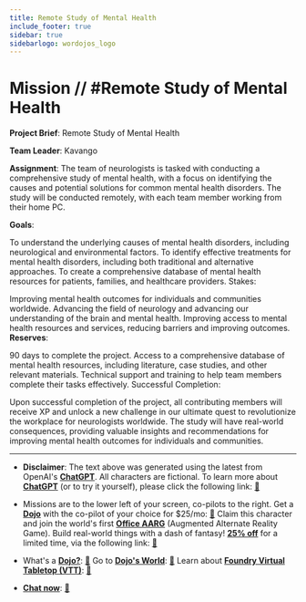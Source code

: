 ```yaml
---
title: Remote Study of Mental Health
include_footer: true
sidebar: true
sidebarlogo: wordojos_logo
---
```

# Mission // #Remote Study of Mental Health

**Project Brief**: Remote Study of Mental Health

**Team Leader**: Kavango

**Assignment**:
The team of neurologists is tasked with conducting a comprehensive study of mental health, with a focus on identifying the causes and potential solutions for common mental health disorders. The study will be conducted remotely, with each team member working from their home PC.

**Goals**:

To understand the underlying causes of mental health disorders, including neurological and environmental factors.
To identify effective treatments for mental health disorders, including both traditional and alternative approaches.
To create a comprehensive database of mental health resources for patients, families, and healthcare providers.
Stakes:

Improving mental health outcomes for individuals and communities worldwide.
Advancing the field of neurology and advancing our understanding of the brain and mental health.
Improving access to mental health resources and services, reducing barriers and improving outcomes.
**Reserves**:

90 days to complete the project.
Access to a comprehensive database of mental health resources, including literature, case studies, and other relevant materials.
Technical support and training to help team members complete their tasks effectively.
Successful Completion:

Upon successful completion of the project, all contributing members will receive XP and unlock a new challenge in our ultimate quest to revolutionize the workplace for neurologists worldwide.
The study will have real-world consequences, providing valuable insights and recommendations for improving mental health outcomes for individuals and communities.

---

* **Disclaimer**: The text above was generated using the latest from OpenAI's [**ChatGPT**](https://openai.com/blog/chatgpt/).  All characters are fictional.  To learn more about [**ChatGPT**](https://openai.com/blog/chatgpt/) (or to try it yourself), please click the following link: [:closed_book:](https://openai.com/blog/chatgpt/)

* Missions are to the lower left of your screen, co-pilots to the right. Get a [**Dojo**](https://workmates.live/marketplace) with the co-pilot of your choice for $25/mo: [:green_book:](https://workmates.live/marketplace)  Claim this character and join the world's first [**Office AARG**](https://dojos.world) (Augmented Alternate Reality Game). Build real-world things with a dash of fantasy! [**25% off**](https://blog.workmates.live/deal-on-a-dojo) for a limited time, via the following link: [:green_book:](https://blog.workmates.live/deal-on-a-dojo) 

* What's a [**Dojo?**](https://workdojos.com): [:blue_book:](https://workdojos.com)  Go to [**Dojo's World**](https://dojos.world): [:blue_book:](https://dojos.world)  Learn about [**Foundry Virtual Tabletop (VTT)**](https://foundryvtt.com): [:closed_book:](https://foundryvtt.com/)

* [**Chat now**](https://chat.workmates.live/channel/support): [:ledger:](https://chat.workmates.live/channel/support)